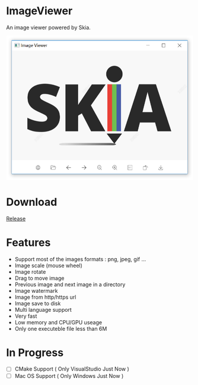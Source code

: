 # ImageViewer

An image viewer powered by Skia.

![](./doc/app.png)

# Download

[Release](https://github.com/xland/ImageViewer/releases/)

# Features

- Support most of the images formats : png, jpeg, gif ...
- Image scale (mouse wheel)
- Image rotate
- Drag to move image
- Previous image and next image in a directory
- Image watermark
- Image from http/https url
- Image save to disk
- Multi language support
- Very fast
- Low memory and CPU/GPU useage
- Only one executeble file less than 6M

# In Progress

- [ ] CMake Support ( Only VisualStudio Just Now )
- [ ] Mac OS Support ( Only Windows Just Now )
